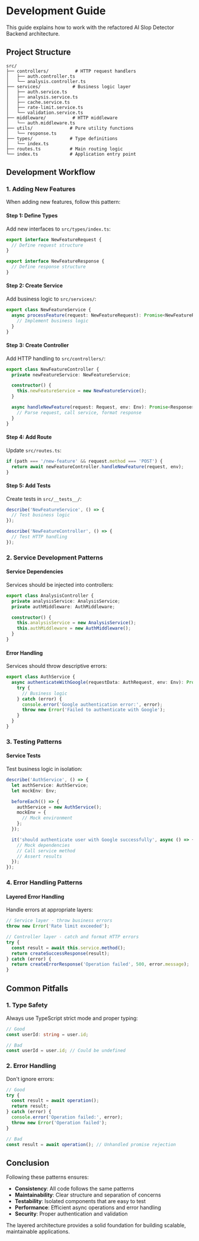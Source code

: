 # Development Guide

This guide explains how to work with the refactored AI Slop Detector Backend architecture.

## Project Structure

```
src/
├── controllers/          # HTTP request handlers
│   ├── auth.controller.ts
│   └── analysis.controller.ts
├── services/            # Business logic layer
│   ├── auth.service.ts
│   ├── analysis.service.ts
│   ├── cache.service.ts
│   ├── rate-limit.service.ts
│   └── validation.service.ts
├── middleware/          # HTTP middleware
│   └── auth.middleware.ts
├── utils/              # Pure utility functions
│   └── response.ts
├── types/              # Type definitions
│   └── index.ts
├── routes.ts           # Main routing logic
└── index.ts            # Application entry point
```

## Development Workflow

### 1. Adding New Features

When adding new features, follow this pattern:

#### Step 1: Define Types
Add new interfaces to `src/types/index.ts`:

```typescript
export interface NewFeatureRequest {
  // Define request structure
}

export interface NewFeatureResponse {
  // Define response structure
}
```

#### Step 2: Create Service
Add business logic to `src/services/`:

```typescript
export class NewFeatureService {
  async processFeature(request: NewFeatureRequest): Promise<NewFeatureResponse> {
    // Implement business logic
  }
}
```

#### Step 3: Create Controller
Add HTTP handling to `src/controllers/`:

```typescript
export class NewFeatureController {
  private newFeatureService: NewFeatureService;

  constructor() {
    this.newFeatureService = new NewFeatureService();
  }

  async handleNewFeature(request: Request, env: Env): Promise<Response> {
    // Parse request, call service, format response
  }
}
```

#### Step 4: Add Route
Update `src/routes.ts`:

```typescript
if (path === '/new-feature' && request.method === 'POST') {
  return await newFeatureController.handleNewFeature(request, env);
}
```

#### Step 5: Add Tests
Create tests in `src/__tests__/`:

```typescript
describe('NewFeatureService', () => {
  // Test business logic
});

describe('NewFeatureController', () => {
  // Test HTTP handling
});
```

### 2. Service Development Patterns

#### Service Dependencies
Services should be injected into controllers:

```typescript
export class AnalysisController {
  private analysisService: AnalysisService;
  private authMiddleware: AuthMiddleware;

  constructor() {
    this.analysisService = new AnalysisService();
    this.authMiddleware = new AuthMiddleware();
  }
}
```

#### Error Handling
Services should throw descriptive errors:

```typescript
export class AuthService {
  async authenticateWithGoogle(requestData: AuthRequest, env: Env): Promise<AuthResponse> {
    try {
      // Business logic
    } catch (error) {
      console.error('Google authentication error:', error);
      throw new Error('Failed to authenticate with Google');
    }
  }
}
```

### 3. Testing Patterns

#### Service Tests
Test business logic in isolation:

```typescript
describe('AuthService', () => {
  let authService: AuthService;
  let mockEnv: Env;

  beforeEach(() => {
    authService = new AuthService();
    mockEnv = {
      // Mock environment
    };
  });

  it('should authenticate user with Google successfully', async () => {
    // Mock dependencies
    // Call service method
    // Assert results
  });
});
```

### 4. Error Handling Patterns

#### Layered Error Handling
Handle errors at appropriate layers:

```typescript
// Service layer - throw business errors
throw new Error('Rate limit exceeded');

// Controller layer - catch and format HTTP errors
try {
  const result = await this.service.method();
  return createSuccessResponse(result);
} catch (error) {
  return createErrorResponse('Operation failed', 500, error.message);
}
```

## Common Pitfalls

### 1. Type Safety
Always use TypeScript strict mode and proper typing:

```typescript
// Good
const userId: string = user.id;

// Bad
const userId = user.id; // Could be undefined
```

### 2. Error Handling
Don't ignore errors:

```typescript
// Good
try {
  const result = await operation();
  return result;
} catch (error) {
  console.error('Operation failed:', error);
  throw new Error('Operation failed');
}

// Bad
const result = await operation(); // Unhandled promise rejection
```

## Conclusion

Following these patterns ensures:

- **Consistency**: All code follows the same patterns
- **Maintainability**: Clear structure and separation of concerns
- **Testability**: Isolated components that are easy to test
- **Performance**: Efficient async operations and error handling
- **Security**: Proper authentication and validation

The layered architecture provides a solid foundation for building scalable, maintainable applications.